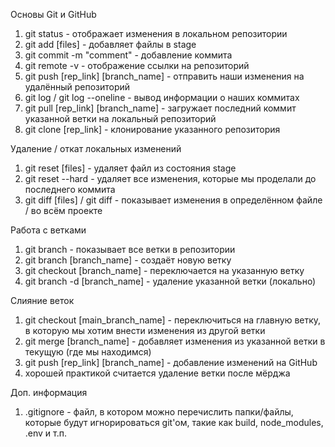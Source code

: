 Основы Git и GitHub
1. git status - отображает изменения в локальном репозитории
2. git add [files] - добавляет файлы в stage
3. git commit -m "comment" - добавление коммита
4. git remote -v - отображение ссылки на репозиторий
5. git push [rep_link] [branch_name] - отправить наши изменения на удалённый репозиторий
6. git log / git log --oneline - вывод информации о наших коммитах
7. git pull [rep_link] [branch_name] - загружает последний коммит указанной ветки на локальный репозиторий
8. git clone [rep_link] - клонирование указанного репозитория

Удаление / откат локальных изменений
1. git reset [files] - удаляет файл из состояния stage
2. git reset --hard - удаляет все изменения, которые мы проделали до последнего коммита
3. git diff [files] / git diff - показывает изменения в определённом файле / во всём проекте

Работа с ветками
1. git branch - показывает все ветки в репозитории
2. git branch [branch_name] - создаёт новую ветку
3. git checkout [branch_name] - переключается на указанную ветку
4. git branch -d [branch_name] - удаление указанной ветки (локально)

Слияние веток
1. git checkout [main_branch_name] - переключиться на главную ветку, в которую мы хотим внести изменения из другой ветки
2. git merge [branch_name] - добавляет изменения из указанной ветки в текущую (где мы находимся)
3. git push [rep_link] [branch_name] - добавление изменений на GitHub
4. хорошей практикой считается удаление ветки после мёрджа

Доп. информация
1. .gitignore - файл, в котором можно перечислить папки/файлы, которые будут игнорироваться git'ом, такие как build, node_modules, .env и т.п.
